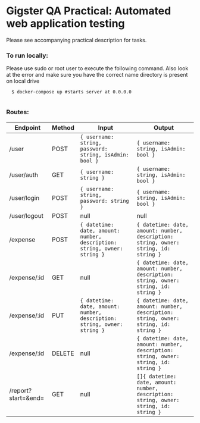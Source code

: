 # Gigster QA Practical: Automated web application testing

Please see accompanying practical description for tasks.

### To run locally:
Please use sudo or root user to execute the following command. Also look at the error and make sure you have the correct name directory is present on local drive
```shell
  $ docker-compose up #starts server at 0.0.0.0
  
```

### Routes:
| Endpoint | Method | Input | Output |
|---|---|---|---|
| /user | POST | `{ username: string, password: string, isAdmin: bool }` | `{ username: string, isAdmin: bool }`
| /user/auth | GET  | `{ username: string }` | `{ username: string, isAdmin: bool }`
| /user/login | POST | `{ username: string, password: string }` | `{ username: string, isAdmin: bool }`
| /user/logout | POST | null | null |
| /expense | POST | `{ datetime: date, amount: number, description: string, owner: string }` | `{ datetime: date, amount: number, description: string, owner: string, id: string }`
| /expense/:id | GET | null | `{ datetime: date, amount: number, description: string, owner: string, id: string }`
| /expense/:id | PUT | `{ datetime: date, amount: number, description: string, owner: string }` | `{ datetime: date, amount: number, description: string, owner: string, id: string }`
| /expense/:id | DELETE | null | `{ datetime: date, amount: number, description: string, owner: string, id: string }`
| /report?start=<date>&end=<date> | GET | null | `[]{ datetime: date, amount: number, description: string, owner: string, id: string }`
